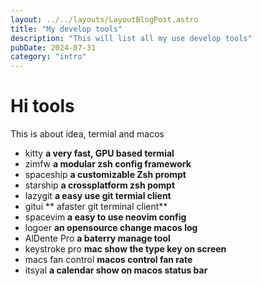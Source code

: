 ```yaml
---
layout: ../../layouts/LayoutBlogPost.astro
title: "My develop tools"
description: "This will list all my use develop tools"
pubDate: 2024-07-31
category: "intro"
---
```


# Hi tools

This is about idea, termial and macos

- kitty **a very fast, GPU based termial**
- zimfw **a modular zsh config framework**
- spaceship **a customizable Zsh prompt**
- starship **a crossplatform zsh pompt**
- lazygit **a easy use git termial client**
- gitui ** afaster git terminal client**
- spacevim **a easy to use neovim config**
- logoer **an opensource change macos log**
- AlDente Pro **a baterry manage tool**
- keystroke pro **mac show the type key on screen**
- macs fan control **macos control fan rate**
- itsyal **a calendar show on macos status bar**
